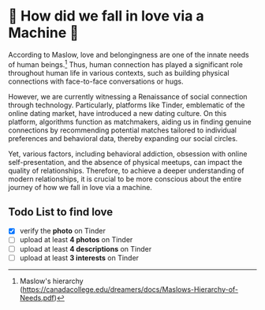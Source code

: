 # 💝 How did we fall in love via a Machine 🤖

According to Maslow, love and belongingness are one of the innate needs of human beings.[^1]
Thus, human connection has played a significant role throughout human life in various contexts, such as building physical connections with face-to-face conversations or hugs.

However, we are currently witnessing a Renaissance of social connection through technology. Particularly, platforms like Tinder, emblematic of the online dating market, have introduced a new dating culture. On this platform, algorithms function as matchmakers, aiding us in finding genuine connections by recommending potential matches tailored to individual preferences and behavioral data, thereby expanding our social circles.

Yet, various factors, including behavioral addiction, obsession with online self-presentation, and the absence of physical meetups, can impact the quality of relationships. Therefore, to achieve a deeper understanding of modern relationships, it is crucial to be more conscious about the entire journey of how we fall in love via a machine. 

## Todo List to find love
- [x] verify the **photo** on Tinder
- [ ] upload at least **4 photos** on Tinder
- [ ] upload at least **4 descriptions** on Tinder
- [ ] upload at least **3 interests** on Tinder

[^1]: Maslow's hierarchy (https://canadacollege.edu/dreamers/docs/Maslows-Hierarchy-of-Needs.pdf)
